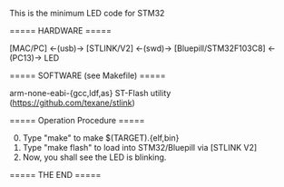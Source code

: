 This is the minimum LED code for STM32

===== HARDWARE =====

[MAC/PC] <-(usb)-> [STLINK/V2] <-(swd)-> [Bluepill/STM32F103C8] <-(PC13)-> LED

===== SOFTWARE (see Makefile) =====

arm-none-eabi-{gcc,ldf,as}
ST-Flash utility (https://github.com/texane/stlink)

===== Operation Procedure =====

0. Type "make" to make $(TARGET).{elf,bin}
1. Type "make flash" to load into STM32/Bluepill via [STLINK V2]
2. Now, you shall see the LED is blinking.

===== THE END =====


